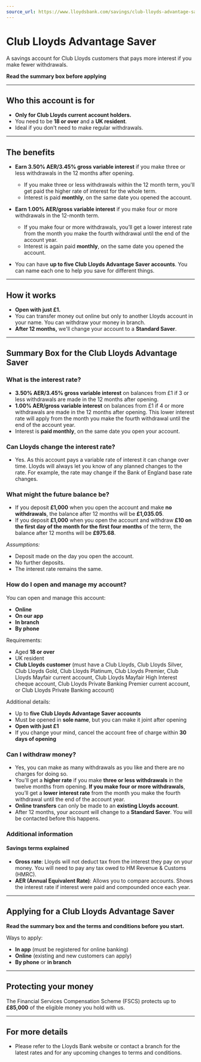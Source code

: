 ```yaml
---
source_url: https://www.lloydsbank.com/savings/club-lloyds-advantage-saver.html
---
```


# Club Lloyds Advantage Saver

A savings account for Club Lloyds customers that pays more interest if you make fewer withdrawals.

**Read the summary box before applying**

---

## Who this account is for

- **Only for Club Lloyds current account holders.**
- You need to be **18 or over** and a **UK resident**.
- Ideal if you don't need to make regular withdrawals.

---

## The benefits

- **Earn 3.50% AER/3.45% gross variable interest** if you make three or less withdrawals in the 12 months after opening.
  - If you make three or less withdrawals within the 12 month term, you'll get paid the higher rate of interest for the whole term.
  - Interest is paid **monthly**, on the same date you opened the account.
- **Earn 1.00% AER/gross variable interest** if you make four or more withdrawals in the 12-month term.
  - If you make four or more withdrawals, you’ll get a lower interest rate from the month you make the fourth withdrawal until the end of the account year.
  - Interest is again paid **monthly**, on the same date you opened the account.

- You can have **up to five Club Lloyds Advantage Saver accounts**. You can name each one to help you save for different things.

---

## How it works

- **Open with just £1.**
- You can transfer money out online but only to another Lloyds account in your name. You can withdraw your money in branch.
- **After 12 months,** we'll change your account to a **Standard Saver**.

---

## Summary Box for the Club Lloyds Advantage Saver

### What is the interest rate?

- **3.50% AER/3.45% gross variable interest** on balances from £1 if 3 or less withdrawals are made in the 12 months after opening.
- **1.00% AER/gross variable interest** on balances from £1 if 4 or more withdrawals are made in the 12 months after opening. This lower interest rate will apply from the month you make the fourth withdrawal until the end of the account year.
- Interest is **paid monthly**, on the same date you open your account.

### Can Lloyds change the interest rate?

- Yes. As this account pays a variable rate of interest it can change over time. Lloyds will always let you know of any planned changes to the rate. For example, the rate may change if the Bank of England base rate changes.

### What might the future balance be?

- If you deposit **£1,000** when you open the account and make **no withdrawals**, the balance after 12 months will be **£1,035.05**.
- If you deposit **£1,000** when you open the account and withdraw **£10 on the first day of the month for the first four months** of the term, the balance after 12 months will be **£975.68**.

*Assumptions:*
- Deposit made on the day you open the account.
- No further deposits.
- The interest rate remains the same.

### How do I open and manage my account?

You can open and manage this account:
- **Online**
- **On our app**
- **In branch**
- **By phone**

Requirements:
- Aged **18 or over**
- UK resident
- **Club Lloyds customer** (must have a Club Lloyds, Club Lloyds Silver, Club Lloyds Gold, Club Lloyds Platinum, Club Lloyds Premier, Club Lloyds Mayfair current account, Club Lloyds Mayfair High Interest cheque account, Club Lloyds Private Banking Premier current account, or Club Lloyds Private Banking account)

Additional details:
- Up to **five Club Lloyds Advantage Saver accounts**
- Must be opened in **sole name**, but you can make it joint after opening
- **Open with just £1**
- If you change your mind, cancel the account free of charge within **30 days of opening**

### Can I withdraw money?

- Yes, you can make as many withdrawals as you like and there are no charges for doing so.
- You'll get a **higher rate** if you make **three or less withdrawals** in the twelve months from opening. **If you make four or more withdrawals**, you’ll get a **lower interest rate** from the month you make the fourth withdrawal until the end of the account year.
- **Online transfers** can only be made to an **existing Lloyds account**.
- After 12 months, your account will change to a **Standard Saver**. You will be contacted before this happens.

### Additional information

#### Savings terms explained

- **Gross rate**: Lloyds will not deduct tax from the interest they pay on your money. You will need to pay any tax owed to HM Revenue & Customs (HMRC).
- **AER (Annual Equivalent Rate)**: Allows you to compare accounts. Shows the interest rate if interest were paid and compounded once each year.

---

## Applying for a Club Lloyds Advantage Saver

**Read the summary box and the terms and conditions before you start.**

Ways to apply:
- **In app** (must be registered for online banking)
- **Online** (existing and new customers can apply)
- **By phone** or **in branch**

---

## Protecting your money

The Financial Services Compensation Scheme (FSCS) protects up to **£85,000** of the eligible money you hold with us.

---

## For more details

- Please refer to the Lloyds Bank website or contact a branch for the latest rates and for any upcoming changes to terms and conditions.
